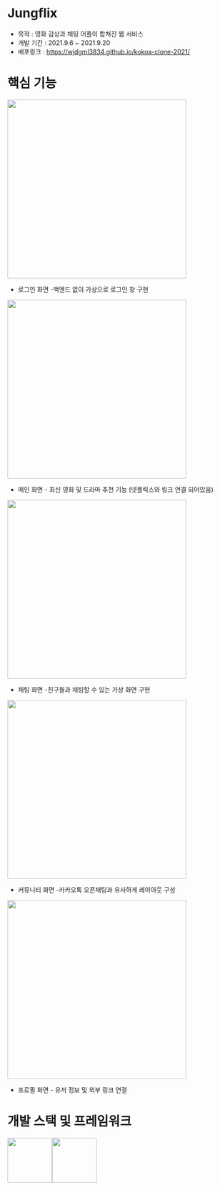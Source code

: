 # Jungflix
* 목적 : 영화 감상과 채팅 어플이 합쳐진 웹 서비스
* 개발 기간 : 2021.9.6 ~ 2021.9.20
* 배포링크 : https://wjdgml3834.github.io/kokoa-clone-2021/

# 핵심 기능
<img width="400px" height="400px" src="https://user-images.githubusercontent.com/88475978/145738398-700dfff7-6d41-41e4-b70e-5931dbf7dbaa.png">

* 로그인 화면 -백엔드 없이 가상으로 로그인 창 구현

<img width="400px" height="400px" src="https://user-images.githubusercontent.com/88475978/145738972-41d2d53e-325d-4b43-a54b-cb1fa50ac11e.png">

* 메인 화면 - 최신 영화 및 드라마 추천 기능 (넷플릭스와 링크 연결 되어있음)

<img width="400px" height="400px" src="https://user-images.githubusercontent.com/88475978/145738989-45e67d13-8b5f-4600-86c1-8db3ddb1e5d2.png">

* 채팅 화면 -친구들과 채팅할 수 있는 가상 화면 구현

<img width="400px" height="400px" src="https://user-images.githubusercontent.com/88475978/145738993-8a291754-53a7-44b6-9670-932800df3a7c.png">

* 커뮤니티 화면 -카카오톡 오픈채팅과 유사하게 레이아웃 구성

<img width="400px" height="400px" src="https://user-images.githubusercontent.com/88475978/145738998-d60b14d5-2609-40e4-bbfa-e52aa06fa5e5.png">

* 프로필 화면 - 유저 정보 및 외부 링크 연결

# 개발 스택 및 프레임워크

<div style="display:flex">
<img width="100px" height="100px" src="https://cdn.jsdelivr.net/gh/devicons/devicon/icons/html5/html5-original-wordmark.svg" />
<img width="100px" height="100px" src="https://cdn.jsdelivr.net/gh/devicons/devicon/icons/css3/css3-original-wordmark.svg" />
</div>
